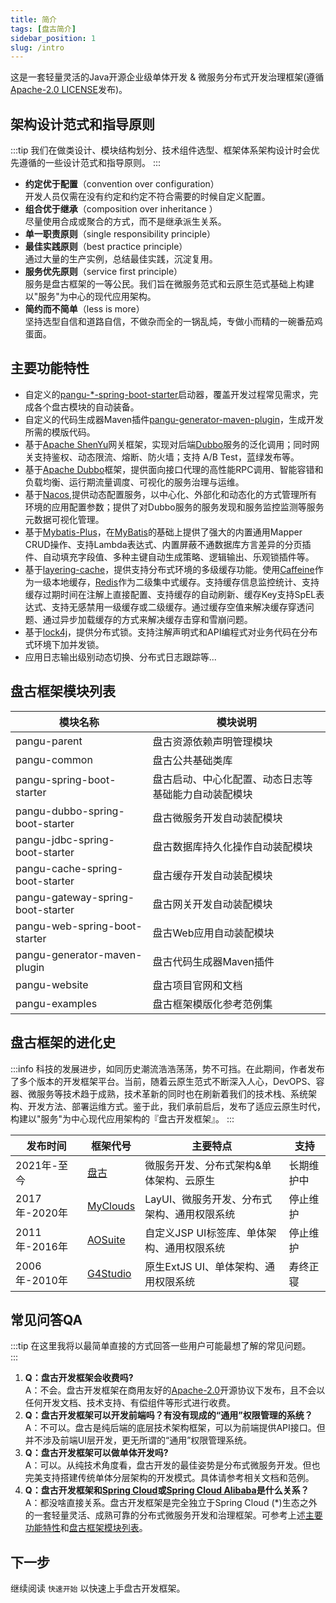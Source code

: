 ```yaml
---
title: 简介
tags: [盘古简介]
sidebar_position: 1
slug: /intro
---
```


<head>
  <title>盘古开发框架简介 | 架构设计 | 主要功能特性</title>
</head>

这是一套轻量灵活的Java开源企业级单体开发 & 微服务分布式开发治理框架(遵循[Apache-2.0 LICENSE](https://www.apache.org/licenses/LICENSE-2.0)发布)。

## 架构设计范式和指导原则

:::tip
我们在做类设计、模块结构划分、技术组件选型、框架体系架构设计时会优先遵循的一些设计范式和指导原则。
:::

- **约定优于配置**（convention over configuration）  
  开发人员仅需在没有约定和约定不符合需要的时候自定义配置。
- **组合优于继承**（composition over inheritance ）  
  尽量使用合成或聚合的方式，而不是继承派生关系。
- **单一职责原则**（single responsibility principle）
- **最佳实践原则**（best practice principle）  
  通过大量的生产实例，总结最佳实践，沉淀复用。	
- **服务优先原则**（service first principle）  
  服务是盘古框架的一等公民。我们旨在微服务范式和云原生范式基础上构建以"服务"为中心的现代应用架构。
- **简约而不简单**（less is more）  
  坚持选型自信和道路自信，不做杂而全的一锅乱炖，专做小而精的一碗番茄鸡蛋面。

## 主要功能特性

- 自定义的[pangu-*-spring-boot-starter](https://gitee.com/pulanos/pangu-framework/tree/master)启动器，覆盖开发过程常见需求，完成各个盘古模块的自动装备。
- 自定义的代码生成器Maven插件[pangu-generator-maven-plugin](https://gitee.com/pulanos/pangu-framework/tree/master/pangu-generator-maven-plugin)，生成开发所需的模版代码。
- 基于[Apache ShenYu](https://shenyu.apache.org)网关框架，实现对后端[Dubbo](https://dubbo.apache.org/en/)服务的泛化调用；同时网关支持鉴权、动态限流、熔断、防火墙；支持 A/B Test，蓝绿发布等。
- 基于[Apache Dubbo](https://dubbo.apache.org/en/)框架，提供面向接口代理的高性能RPC调用、智能容错和负载均衡、运行期流量调度、可视化的服务治理与运维。
- 基于[Nacos](https://nacos.io/en-us/index.html),提供动态配置服务，以中心化、外部化和动态化的方式管理所有环境的应用配置参数；提供了对Dubbo服务的服务发现和服务监控监测等服务元数据可视化管理。
- 基于[Mybatis-Plus](https://gitee.com/baomidou/mybatis-plus)，在[MyBatis](https://mybatis.org/mybatis-3/index.html)的基础上提供了强大的内置通用Mapper CRUD操作、支持Lambda表达式、内置屏蔽不通数据库方言差异的分页插件、自动填充字段值、多种主键自动生成策略、逻辑输出、乐观锁插件等。
- 基于[layering-cache](https://github.com/xiaolyuh/layering-cache)，提供支持分布式环境的多级缓存功能。使用[Caffeine](https://github.com/ben-manes/caffeine)作为一级本地缓存，[Redis](https://redis.io/)作为二级集中式缓存。支持缓存信息监控统计、支持缓存过期时间在注解上直接配置、支持缓存的自动刷新、缓存Key支持SpEL表达式、支持无感禁用一级缓存或二级缓存。通过缓存空值来解决缓存穿透问题、通过异步加载缓存的方式来解决缓存击穿和雪崩问题。
- 基于[lock4j](https://gitee.com/baomidou/lock4j)，提供分布式锁。支持注解声明式和API编程式对业务代码在分布式环境下加并发锁。
- 应用日志输出级别动态切换、分布式日志跟踪等...

## 盘古框架模块列表

模块名称 | 模块说明  
--- | ---
pangu-parent | 盘古资源依赖声明管理模块 
pangu-common | 盘古公共基础类库
pangu-spring-boot-starter | 盘古启动、中心化配置、动态日志等基础能力自动装配模块
pangu-dubbo-spring-boot-starter | 盘古微服务开发自动装配模块
pangu-jdbc-spring-boot-starter | 盘古数据库持久化操作自动装配模块
pangu-cache-spring-boot-starter | 盘古缓存开发自动装配模块
pangu-gateway-spring-boot-starter | 盘古网关开发自动装配模块
pangu-web-spring-boot-starter | 盘古Web应用自动装配模块
pangu-generator-maven-plugin | 盘古代码生成器Maven插件
pangu-website | 盘古项目官网和文档
pangu-examples | 盘古框架模版化参考范例集

## 盘古框架的进化史
:::info
科技的发展进步，如同历史潮流浩浩荡荡，势不可挡。在此期间，作者发布了多个版本的开发框架平台。当前，随着云原生范式不断深入人心，DevOPS、容器、微服务等技术趋于成熟，技术革新的同时也在刷新着我们的技术栈、系统架构、开发方法、部署运维方式。鉴于此，我们承前启后，发布了适应云原生时代，构建以"服务"为中心现代应用架构的『盘古开发框架』。
:::

发布时间 | 框架代号 | 主要特点 | 支持
--- | --- | --- | ---
2021年-至今 | [盘古](/) | 微服务开发、分布式架构&单体架构、云原生 | 长期维护中
2017年-2020年 | [MyClouds](https://gitee.com/pulanos/myclouds/blob/master/myclouds-docs/1.1%20%E5%85%A5%E9%97%A8%20-%20%E7%AE%80%E4%BB%8B.md) | LayUI、微服务开发、分布式架构、通用权限系统| 停止维护
2011年-2016年 | [AOSuite](https://gitee.com/pulanos/aosuite/blob/master/doc/a.%E7%AC%AC%E4%B8%80%E7%AB%A0%20AOSuite%E7%AE%80%E4%BB%8B.md) | 自定义JSP UI标签库、单体架构、通用权限系统 | 停止维护
2006年-2010年 | [G4Studio](https://gitee.com/xiong-chun/G4Studio) | 原生ExtJS UI、单体架构、通用权限系统 | 寿终正寝

## 常见问答QA
:::tip 
在这里我将以最简单直接的方式回答一些用户可能最想了解的常见问题。  
:::

1. **Q：盘古开发框架会收费吗?**  
A：不会。盘古开发框架在商用友好的[Apache-2.0](https://www.apache.org/licenses/LICENSE-2.0)开源协议下发布，且不会以任何开发文档、技术支持、有偿组件等形式进行收费。
2. **Q：盘古开发框架可以开发前端吗？有没有现成的“通用”权限管理的系统？**  
A：不可以。盘古是纯后端的底层技术架构框架，可以为前端提供API接口。但并不涉及前端UI层开发，更无所谓的“通用”权限管理系统。
3. **Q：盘古开发框架可以做单体开发吗?**  
A：可以。从纯技术角度看，盘古开发的最佳姿势是分布式微服务开发。但也完美支持搭建传统单体分层架构的开发模式。具体请参考相关文档和范例。
4. **Q：盘古开发框架和[Spring Cloud](https://spring.io/projects/spring-cloud)或[Spring Cloud Alibaba](https://spring.io/projects/spring-cloud-alibaba)是什么关系？**  
A：都没啥直接关系。盘古开发框架是完全独立于Spring Cloud (*)生态之外的一套轻量灵活、成熟可靠的分布式微服务开发和治理框架。可参考上述[主要功能特性](#主要功能特性)和[盘古框架模块列表](#盘古框架模块列表)。

## 下一步
继续阅读 `快速开始` 以快速上手盘古开发框架。